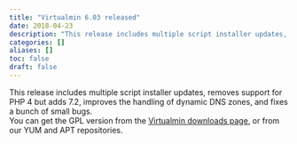```yaml
---
title: "Virtualmin 6.03 released"
date: 2018-04-23
description: "This release includes multiple script installer updates, removes support for PHP 4 but adds 7.2,..."
categories: []
aliases: []
toc: false
draft: false
---
```

This release includes multiple script installer updates, removes support for PHP 4 but adds 7.2, improves the handling of dynamic DNS zones, and fixes a bunch of small bugs. <br />
 You can get the GPL version from the [Virtualmin downloads page][1], or from our YUM and APT repositories.

  [1]: vdownload.html

